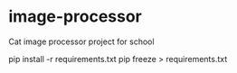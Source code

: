 # image-processor
Cat image processor project for school

pip install -r requirements.txt
pip freeze > requirements.txt
